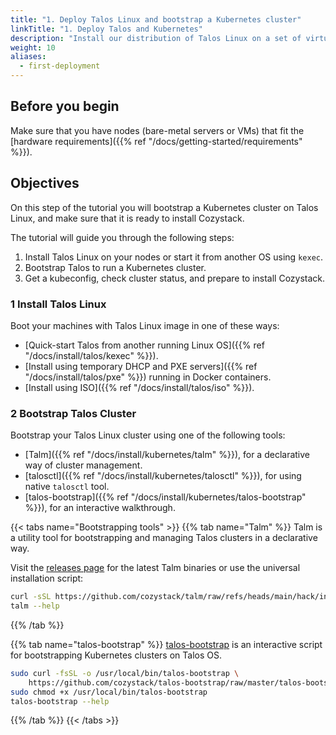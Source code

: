 ```yaml
---
title: "1. Deploy Talos Linux and bootstrap a Kubernetes cluster"
linkTitle: "1. Deploy Talos and Kubernetes"
description: "Install our distribution of Talos Linux on a set of virtual machines. Use Talm CLI to bootstrap a Kubernetes cluster, ready for Cozystack."
weight: 10
aliases:
  - first-deployment
---
```


## Before you begin

Make sure that you have nodes (bare-metal servers or VMs) that fit the
[hardware requirements]({{% ref "/docs/getting-started/requirements" %}}).

## Objectives

On this step of the tutorial you will bootstrap a Kubernetes cluster on Talos Linux,
and make sure that it is ready to install Cozystack.

The tutorial will guide you through the following steps:

1.  Install Talos Linux on your nodes or start it from another OS using `kexec`.
1.  Bootstrap Talos to run a Kubernetes cluster.
1.  Get a kubeconfig, check cluster status, and prepare to install Cozystack.


### 1 Install Talos Linux

Boot your machines with Talos Linux image in one of these ways:

- [Quick-start Talos from another running Linux OS]({{% ref "/docs/install/talos/kexec" %}}).
- [Install using temporary DHCP and PXE servers]({{% ref "/docs/install/talos/pxe" %}}) running in Docker containers.
- [Install using ISO]({{% ref "/docs/install/talos/iso" %}}).

### 2 Bootstrap Talos Cluster

Bootstrap your Talos Linux cluster using one of the following tools:

- [Talm]({{% ref "/docs/install/kubernetes/talm" %}}), for a declarative way of cluster management.
- [talosctl]({{% ref "/docs/install/kubernetes/talosctl" %}}), for using native `talosctl` tool.
- [talos-bootstrap]({{% ref "/docs/install/kubernetes/talos-bootstrap" %}}), for an interactive walkthrough.

{{< tabs name="Bootstrapping tools" >}}
{{% tab name="Talm" %}}
Talm is a utility tool for bootstrapping and managing Talos clusters in a declarative way.

Visit the [releases page](https://github.com/cozystack/talm/releases) for the latest Talm binaries
or use the universal installation script:

```bash
curl -sSL https://github.com/cozystack/talm/raw/refs/heads/main/hack/install.sh | sh -s
talm --help
```
{{% /tab %}}

{{% tab name="talos-bootstrap" %}}
[talos-bootstrap](https://github.com/cozystack/talos-bootstrap/) is an interactive script for bootstrapping Kubernetes clusters on Talos OS.

```bash
sudo curl -fsSL -o /usr/local/bin/talos-bootstrap \
    https://github.com/cozystack/talos-bootstrap/raw/master/talos-bootstrap
sudo chmod +x /usr/local/bin/talos-bootstrap
talos-bootstrap --help
```
{{% /tab %}}
{{< /tabs >}}

